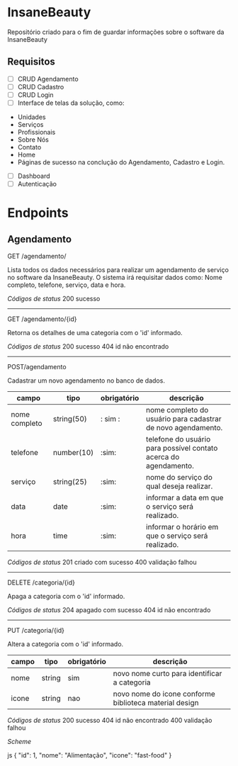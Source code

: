 # InsaneBeauty

Repositório criado para o fim de guardar informações sobre o software da InsaneBeauty

## Requisitos 

- [ ] CRUD Agendamento
- [ ] CRUD Cadastro
- [ ] CRUD Login
- [ ] Interface de telas da solução, como:
- Unidades
- Serviços
- Profissionais
- Sobre Nós
- Contato
- Home
- Páginas de sucesso na conclução do Agendamento, Cadastro e Login.
- [ ] Dashboard
- [ ] Autenticação

# Endpoints 

## Agendamento 

GET /agendamento/

Lista todos os dados necessários para realizar um agendamento de serviço no software da InsaneBeauty. O sistema irá requisitar dados como: Nome completo, telefone, serviço, data e hora.

*Códigos de status*
200 sucesso

---
GET /agendamento/{id}

Retorna os detalhes de uma categoria com o 'id' informado.

*Códigos de status*
200 sucesso
404 id não encontrado

---
POST/agendamento 

Cadastrar um novo agendamento no banco de dados.

| campo | tipo | obrigatório | descrição 
|-------|------|-------------|-----------
| nome completo  |string(50)|: sim :| nome completo do usuário para cadastrar de novo agendamento. 
| telefone |number(10)|:sim:| telefone do usuário para possível contato acerca do agendamento.
| serviço |string(25)|:sim:| nome do serviço do qual deseja realizar.
| data |date|:sim:| informar a data em que o serviço será realizado.
| hora |time|:sim:| informar o horário em que o serviço será realizado.

*Códigos de status*
201 criado com sucesso
400 validação falhou

---
DELETE /categoria/{id}

Apaga a categoria com o 'id' informado.

*Códigos de status*
204 apagado com sucesso
404 id não encontrado

---
PUT /categoria/{id}

Altera a categoria com o 'id' informado.

| campo | tipo | obrigatório | descrição 
|-------|------|-------------|-----------
| nome  |string|    sim      | novo nome curto para identificar a categoria 
| icone |string|    nao      | novo nome do icone conforme biblioteca material design

*Códigos de status*
200 sucesso
404 id não encontrado
400 validação falhou 

*Scheme*

js
{
    "id": 1,
    "nome": "Alimentação",
    "icone": "fast-food"
}
